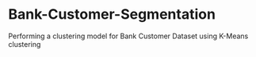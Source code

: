 # Bank-Customer-Segmentation
Performing a clustering model for Bank Customer Dataset using K-Means clustering 


<p align="center">
<https://github.com/Samuel-the-crack/Bank-Customer-Segmentation/blob/main/Picture/Increasing-Customer-Loyalty-in-the-Banking-Industry.png>
